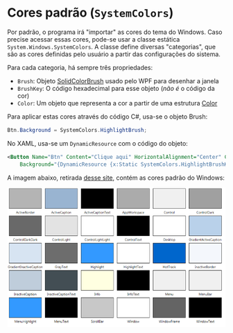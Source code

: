# Cores padrão (`SystemColors`)

Por padrão, o programa irá "importar" as cores do tema do Windows. Caso precise acessar essas cores, pode-se usar a classe estática `System.Windows.SystemColors`. A classe define diversas "categorias", que são as cores definidas pelo usuário a partir das configurações do sistema.

Para cada categoria, há sempre três propriedades:

- `Brush`: Objeto [SolidColorBrush](https://docs.microsoft.com/en-us/dotnet/api/system.windows.media.solidcolorbrush) usado pelo WPF para desenhar a janela
- `BrushKey`: O código hexadecimal para esse objeto (*não é* o código da cor)
- `Color`: Um objeto que representa a cor a partir de uma estrutura [Color](https://docs.microsoft.com/en-us/dotnet/api/system.windows.media.color)

Para aplicar estas cores através do código C#, usa-se o objeto Brush:

```csharp
Btn.Background = SystemColors.HighlightBrush;
```

No XAML, usa-se um `DynamicResource` com o código do objeto:

```xml
<Button Name="Btn" Content="Clique aqui" HorizontalAlignment="Center" Click="Btn_Click"
    Background="{DynamicResource {x:Static SystemColors.HighlightBrushKey}}" />
```

A imagem abaixo, retirada [desse site](https://wpf.2000things.com/2011/02/20/223-predefined-system-colors), contém as cores padrão do Windows:

![Cores padrão do Windows](img/system-colors.png)
